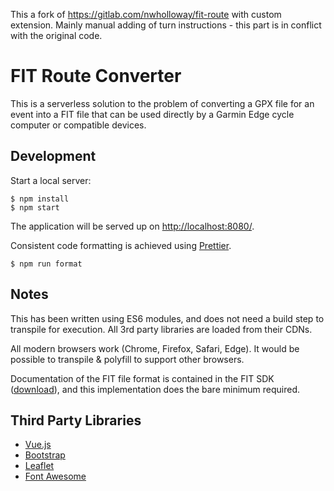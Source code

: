 This a fork of https://gitlab.com/nwholloway/fit-route with custom extension.
Mainly manual adding of turn instructions - this part is in conflict with the original code.

FIT Route Converter
===================

This is a serverless solution to the problem of converting a GPX file for
an event into a FIT file that can be used directly by a Garmin Edge cycle
computer or compatible devices.

Development
-----------

Start a local server:

```console
$ npm install
$ npm start
```

The application will be served up on <http://localhost:8080/>.

Consistent code formatting is achieved using [Prettier](https://prettier.io/).

```console
$ npm run format
```

Notes
-----

This has been written using ES6 modules, and does not need a build step to
transpile for execution.  All 3rd party libraries are loaded from their CDNs.

All modern browsers work (Chrome, Firefox, Safari, Edge).  It would be possible
to transpile & polyfill to support other browsers.

Documentation of the FIT file format is contained in the FIT SDK
([download](https://www.thisisant.com/resources/fit/)), and this implementation
does the bare minimum required.

Third Party Libraries
---------------------

* [Vue.js](https://vuejs.org/)
* [Bootstrap](https://getbootstrap.com/)
* [Leaflet](https://leafletjs.com/)
* [Font Awesome](https://fontawesome.com/)
